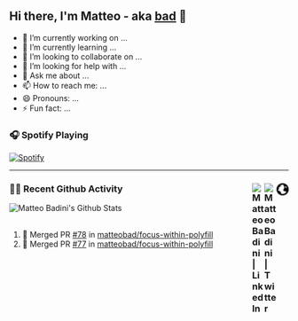 ## Hi there, I'm Matteo - aka [bad][website] 👋

- 🔭 I’m currently working on ...
- 🌱 I’m currently learning ...
- 👯 I’m looking to collaborate on ...
- 🤔 I’m looking for help with ...
- 💬 Ask me about ...
- 📫 How to reach me: ...
- 😄 Pronouns: ...
- ⚡ Fun fact: ...

### 🎧 Spotify Playing

[![Spotify](https://novatorem-bice.vercel.app/api/spotify)](https://open.spotify.com/user/matteobad)

---

### 🐱‍👤 Recent Github Activity [<img align="right" alt="matteobad.github.io" width="22px" src="https://raw.githubusercontent.com/iconic/open-iconic/master/svg/globe.svg" />][website][<img align="right" alt="Matteo Badini | Twitter" width="22px" src="https://cdn.jsdelivr.net/npm/simple-icons@v3/icons/twitter.svg" />][twitter][<img align="right" alt="Matteo Badini | LinkedIn" width="22px" src="https://cdn.jsdelivr.net/npm/simple-icons@v3/icons/linkedin.svg" />][linkedin]

<img align="left" alt="Matteo Badini's Github Stats" src="https://github-readme-stats-topaz-iota.vercel.app/api?username=matteobad&show_icons=true&hide_border=true" />

<br />
<br />

<!--START_SECTION:activity-->
1. 🎉 Merged PR [#78](https://github.com//matteobad/focus-within-polyfill/pull/78) in [matteobad/focus-within-polyfill](https://github.com//matteobad/focus-within-polyfill)
2. 🎉 Merged PR [#77](https://github.com//matteobad/focus-within-polyfill/pull/77) in [matteobad/focus-within-polyfill](https://github.com//matteobad/focus-within-polyfill)
<!--END_SECTION:activity-->

[website]: https://matteobad.github.io
[twitter]: https://twitter.com/matteo_badini
[linkedin]: https://www.linkedin.com/in/matteo-badini-a4126412b/
